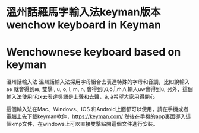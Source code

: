 # 溫州話羅馬字輸入法keyman版本wenchow keyboard in Keyman
# Wenchownese keyboard based on keyman
溫州話輸入法
溫州話輸入法採用字母組合去表達特殊的字母和音調，比如說輸入ae 就會得到æ, 雙擊i, u, o, l, m, n, 會得到ï,û,ö,l̆,m̌,ň,輸入uw會得到ü, 另外，這個輸入法使用r和x去表達吳語是上聲和去聲，á, à希望大家用得開心

這個輸入法在Mac、Windows、IOS 和Android上面都可以使用，請在手機或者電腦上先下載keyman軟件，https://keyman.com/ 然後在手機的app裏面導入這個kmp文件，在windows上可以直接雙擊點開這個文件進行安裝。
